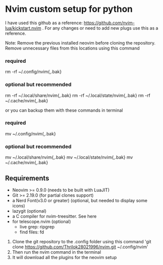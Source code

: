 # Nvim custom setup for python
I have used this github as a reference: https://github.com/nvim-lua/kickstart.nvim . For any changes or need to add new plugs use this as a reference.

Note: Remove the previous installed neovim before cloning the repository. 
Remove unnecessary files from this locations using this command


### required
rm -rf ~/.config/nvim{,.bak}

### optional but recommended
rm -rf ~/.local/share/nvim{,.bak}
rm -rf ~/.local/state/nvim{,.bak}
rm -rf ~/.cache/nvim{,.bak}


or you can backup them with these commands in terminal

### required
mv ~/.config/nvim{,.bak}

### optional but recommended
mv ~/.local/share/nvim{,.bak}
mv ~/.local/state/nvim{,.bak}
mv ~/.cache/nvim{,.bak}

## Requirements
- Neovim >= 0.9.0 (needs to be built with LuaJIT)
- Git >= 2.19.0 (for partial clones support)
- a Nerd Font(v3.0 or greater) (optional, but needed to display some icons)
- lazygit (optional)
- a C compiler for nvim-treesitter. See here
- for telescope.nvim (optional)
  - live grep: ripgrep
  - find files: fd

1. Clone the git repository to the .config folder
  using this command  'git clone https://github.com/Thrilok28021996/nvim.git ~/.config/nvim'
3. Then run the nvim command in the terminal
4. It will download all the plugins for the neovim setup
